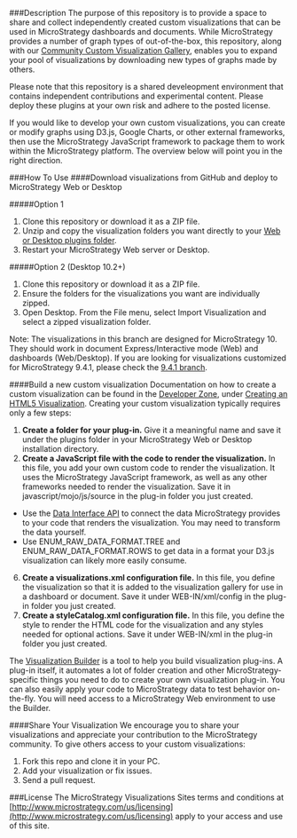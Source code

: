 ###Description
The purpose of this repository is to provide a space to share and collect independently created custom visualizations that can be used in MicroStrategy dashboards and documents. While MicroStrategy provides a number of graph types of out-of-the-box, this repository, along with our [Community Custom Visualization Gallery](TBD), enables you to expand your pool of visualizations by downloading new types of graphs made by others. 

Please note that this repository is a shared develeopment environment that contains independent contributions and experimental content.  Please deploy these plugins at your own risk and adhere to the posted license.

If you would like to develop your own custom visualizations, you can create or modify graphs using D3.js, Google Charts, or other external frameworks, then use the MicroStrategy JavaScript framework to package them to work within the MicroStrategy platform.  The overview below will point you in the right direction. 


###How To Use
####Download visualizations from GitHub and deploy to MicroStrategy Web or Desktop

#####Option 1
1. Clone this repository or download it as a ZIP file.
2. Unzip and copy the visualization folders you want directly to your [Web or Desktop plugins folder](https://lw.microstrategy.com/msdz/MSDL/10/docs/projects/VisSDK_All/default.htm#topics/HTML5/Deploying_a_custom_visualization.htm).
3. Restart your MicroStrategy Web server or Desktop.

#####Option 2 (Desktop 10.2+)
1. Clone this repository or download it as a ZIP file.
2. Ensure the folders for the visualizations you want are individually zipped.
3. Open Desktop.  From the File menu, select Import Visualization and select a zipped visualization folder.

Note: The visualizations in this branch are designed for MicroStrategy 10. They should work in document Express/Interactive mode (Web) and dashboards (Web/Desktop). If you are looking for visualizations customized for MicroStrategy 9.4.1, please check the [9.4.1 branch](https://github.com/mstr-dev/Visualization-Plugins/tree/9.4.1).

####Build a new custom visualization
Documentation on how to create a custom visualization can be found in the [Developer Zone](http://community.microstrategy.com/t5/custom/page/page-id/developer-zone), under [Creating an HTML5 Visualization](https://lw.microstrategy.com/msdz/MSDL/10/docs/projects/VisSDK_All/default.htm#topics/HTML5/Deploying_a_custom_visualization.htm). Creating your custom visualization typically requires only a few steps:

1. **Create a folder for your plug-in.** Give it a meaningful name and save it under the plugins folder in your MicroStrategy Web or Desktop installation directory.
2. **Create a JavaScript file with the code to render the visualization.** In this file, you add your own custom code to render the visualization. It uses the MicroStrategy JavaScript framework, as well as any other frameworks needed to render the visualization. Save it in javascript/mojo/js/source in the plug-in folder you just created.
  * Use the [Data Interface API](https://lw.microstrategy.com/msdz/MSDL/_CurrentGARelease/docs/projects/VisSDK_All/default.htm#topics/HTML5/Data_Interface_API.htm) to connect the data MicroStrategy provides to your code that renders the visualization. You may need to transform the data yourself.  
  * Use ENUM_RAW_DATA_FORMAT.TREE and ENUM_RAW_DATA_FORMAT.ROWS to get data in a format your D3.js visualization can likely more easily consume.
6. **Create a visualizations.xml configuration file.** In this file, you define the visualization so that it is added to the visualization gallery for use in a dashboard or document. Save it under WEB-IN/xml/config in the plug-in folder you just created.
7. **Create a styleCatalog.xml configuration file.** In this file, you define the style to render the HTML code for the visualization and any styles needed for optional actions. Save it under WEB-IN/xml in the plug-in folder you just created.

The [Visualization Builder](https://lw.microstrategy.com/msdz/MSDL/_CurrentGARelease/docs/projects/VisSDK_All/default.htm#topics/HTML5/UsingVisBuilderTool.htm) is a tool to help you build visualization plug-ins. A plug-in itself, it automates a lot of folder creation and other MicroStrategy-specific things you need to do to create your own visualization plug-in. You can also easily apply your code to MicroStrategy data to test behavior on-the-fly. You will need access to a MicroStrategy Web environment to use the Builder.


####Share Your Visualization
We encourage you to share your visualizations and appreciate your contribution to the MicroStrategy community. To give others access to your custom visualizations:

1. Fork this repo and clone it in your PC.
2. Add your visualization or fix issues.
3. Send a pull request.

###License
The MicroStrategy Visualizations Sites terms and conditions at [http://www.microstrategy.com/us/licensing](http://www.microstrategy.com/us/licensing) apply to your access and use of this site.
